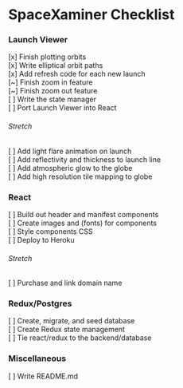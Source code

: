 # SpaceXaminer Checklist

### Launch Viewer

[x] Finish plotting orbits  
[x] Write elliptical orbit paths  
[x] Add refresh code for each new launch  
[~] Finish zoom in feature  
[~] Finish zoom out feature  
[ ] Write the state manager  
[ ] Port Launch Viewer into React

###### Stretch

[ ] Add light flare animation on launch  
[ ] Add reflectivity and thickness to launch line  
[ ] Add atmospheric glow to the globe  
[ ] Add high resolution tile mapping to globe  

### React

[ ] Build out header and manifest components  
[ ] Create images and (fonts) for components  
[ ] Style components CSS  
[ ] Deploy to Heroku  

###### Stretch

[ ] Purchase and link domain name  

### Redux/Postgres

[ ] Create, migrate, and seed database  
[ ] Create Redux state management  
[ ] Tie react/redux to the backend/database  

### Miscellaneous

[ ] Write README.md  
